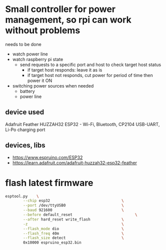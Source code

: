 # Small controller for power management, so rpi can work without problems

needs to be done
- watch power line
- watch raspberry pi state
    - send requests to a specific port and host to check target host status
        - if target host responds: leave it as is
        - if target host not responds, cut power for period of time then power it ON
- switching power sources when needed
    - battery
    - power line

## device used

Adafruit Feather HUZZAH32 ESP32 - Wi-Fi, Bluetooth, CP2104 USB-UART, Li-Po charging port

## devices, libs
- https://www.espruino.com/ESP32
- https://learn.adafruit.com/adafruit-huzzah32-esp32-feather

# flash latest firmware

```bash
esptool.py    \
        --chip esp32                                \
        --port /dev/ttyUSB0                         \
        --baud 921600                               \
        --before default_reset                            \
        --after hard_reset write_flash              \
        -z                                          \
        --flash_mode dio                            \
        --flash_freq 40m                            \
        --flash_size detect                         \
        0x10000 espruino_esp32.bin
```

